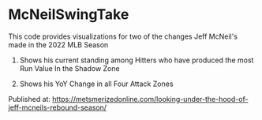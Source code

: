 # McNeilSwingTake

This code provides visualizations for two of the changes Jeff McNeil's made in the 2022 MLB Season 
 
1. Shows his current standing among Hitters who have produced the most Run Value In the Shadow Zone
 
2. Shows his YoY Change in all Four Attack Zones 

Published at: https://metsmerizedonline.com/looking-under-the-hood-of-jeff-mcneils-rebound-season/
